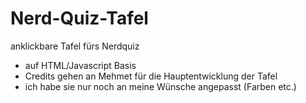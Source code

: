 # Nerd-Quiz-Tafel
anklickbare Tafel fürs Nerdquiz

* auf HTML/Javascript Basis
* Credits gehen an Mehmet für die Hauptentwicklung der Tafel
* ich habe sie nur noch an meine Wünsche angepasst (Farben etc.)
